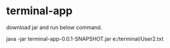 # terminal-app

download jar and run below command. 

java -jar terminal-app-0.0.1-SNAPSHOT.jar e:/terminal/User2.txt
